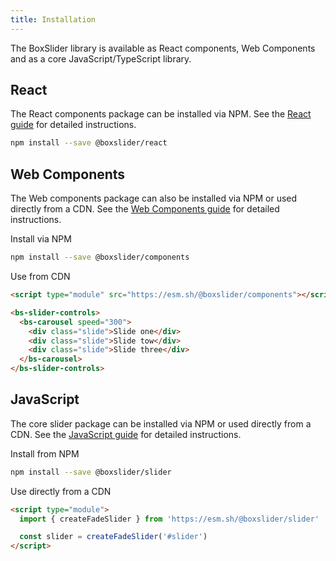 ```yaml
---
title: Installation
---
```


The BoxSlider library is available as React components, Web Components and
as a core JavaScript/TypeScript library.

## React

The React components package can be installed via NPM. See the [React guide](/docs/guides/react)
for detailed instructions.

```sh
npm install --save @boxslider/react
```

## Web Components

The Web components package can also be installed via NPM or used directly from a CDN. See the
[Web Components guide](/docs/guides/web-components) for detailed instructions.

Install via NPM

```sh
npm install --save @boxslider/components
```

Use from CDN

```html
<script type="module" src="https://esm.sh/@boxslider/components"></script>

<bs-slider-controls>
  <bs-carousel speed="300">
    <div class="slide">Slide one</div>
    <div class="slide">Slide tow</div>
    <div class="slide">Slide three</div>
  </bs-carousel>
</bs-slider-controls>
```

## JavaScript

The core slider package can be installed via NPM or used directly from a CDN. See the
[JavaScript guide](/docs/guides/javascript) for detailed instructions.

Install from NPM

```sh
npm install --save @boxslider/slider
```

Use directly from a CDN

```html
<script type="module">
  import { createFadeSlider } from 'https://esm.sh/@boxslider/slider'

  const slider = createFadeSlider('#slider')
</script>
```
